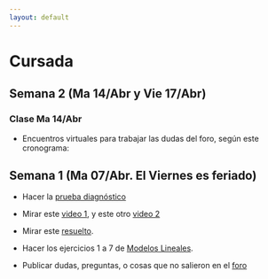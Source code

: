 ```yaml
---
layout: default
---
```

# Cursada

<!---
{% assign cursada = site.data.cursada_actual %}
{% include cursada.md cursada=site.data.cursada_actual %}
--->

## Semana 2 (Ma 14/Abr y Vie 17/Abr)

### Clase Ma 14/Abr

* Encuentros virtuales para trabajar las dudas del foro, según este cronograma:

## Semana 1 (Ma 07/Abr. El Viernes es feriado)
<!---
* Completar la [encuesta de relevamiento tecnológico](https://docs.google.com/forms/d/1WjBEGgg_rBTDGzfZb5j-YZBPIMxuRVcKOlCDaoc9XeQ/)
--->
* Hacer la [prueba diagnóstico]()

* Mirar este [video 1](), y este otro [video 2]()

* Mirar este [resuelto]().

* Hacer los ejercicios 1 a 7 de [Modelos Lineales]().

* Publicar dudas, preguntas, o cosas que no salieron en el [foro]()

